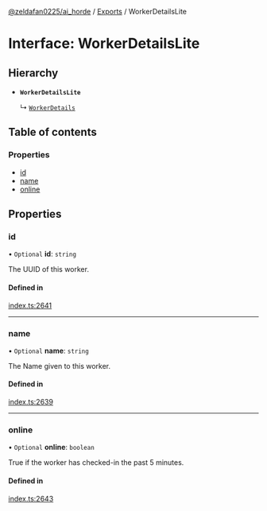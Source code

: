 [@zeldafan0225/ai_horde](../README.md) / [Exports](../modules.md) / WorkerDetailsLite

# Interface: WorkerDetailsLite

## Hierarchy

- **`WorkerDetailsLite`**

  ↳ [`WorkerDetails`](WorkerDetails.md)

## Table of contents

### Properties

- [id](WorkerDetailsLite.md#id)
- [name](WorkerDetailsLite.md#name)
- [online](WorkerDetailsLite.md#online)

## Properties

### id

• `Optional` **id**: `string`

The UUID of this worker.

#### Defined in

[index.ts:2641](https://github.com/ZeldaFan0225/ai_horde/blob/3212b20/index.ts#L2641)

___

### name

• `Optional` **name**: `string`

The Name given to this worker.

#### Defined in

[index.ts:2639](https://github.com/ZeldaFan0225/ai_horde/blob/3212b20/index.ts#L2639)

___

### online

• `Optional` **online**: `boolean`

True if the worker has checked-in the past 5 minutes.

#### Defined in

[index.ts:2643](https://github.com/ZeldaFan0225/ai_horde/blob/3212b20/index.ts#L2643)

